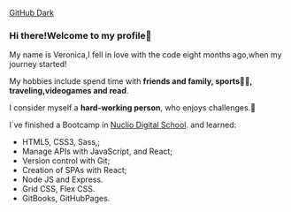 
[GitHub Dark](https://github.com/github-dark.png#gh-light-mode-only)
### Hi there!Welcome to my profile👋

My name is Veronica,I fell in love with the code eight months ago,when my journey started!

My hobbies include spend time with  **friends and family,  sports🏃‍♀️, traveling,videogames and read**.


I consider myself a **hard-working person**, who enjoys challenges.💪





I´ve finished a Bootcamp in [Nuclio Digital School](https://nuclio.school/). and learned:

* HTML5, CSS3, Sass,;
* Manage APIs with JavaScript, and React;
* Version control with Git;
* Creation of SPAs with React;
* Node JS and Express.
* Grid CSS, Flex CSS.
* GitBooks, GitHubPages.









